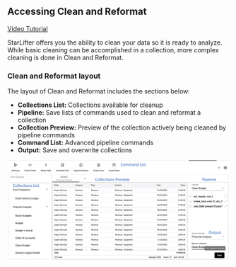 ## Accessing Clean and Reformat

[Video Tutorial](https://youtu.be/9gMl5IKxzNM?feature=shared)

StarLifter offers you the ability to clean your data so it is ready to analyze. While basic cleaning can be accomplished in a collection, more complex cleaning is done in Clean and Reformat.

### Clean and Reformat layout
The layout of Clean and Reformat includes the sections below:

* **Collections List:** Collections available for cleanup
* **Pipeline:** Save lists of commands used to clean and reformat a collection
* **Collection Preview:** Preview of the collection actively being cleaned by pipeline commands
* **Command List:** Advanced pipeline commands
* **Output:** Save and overwrite collections

<img src="../assets/pipeline_layout_matt.png"  style="width:800px" class="border"></img>